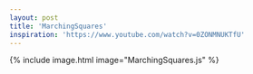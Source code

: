 ```yaml
---
layout: post
title: 'MarchingSquares'
inspiration: 'https://www.youtube.com/watch?v=0ZONMNUKTfU'
---
```


{% include image.html image="MarchingSquares.js" %}
